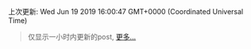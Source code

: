 
  
 上次更新: Wed Jun 19 2019 16:00:47 GMT+0000 (Coordinated Universal Time) 

 > 仅显示一小时内更新的post, [更多...](screenshots/)
  